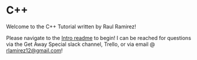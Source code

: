 # C++

Welcome to the C++ Tutorial written by Raul Ramirez!

Please navigate to the [Intro readme](/1-Intro/readme.md) to begin! I can be reached for questions via the Get Away Special slack channel, Trello, or via email @ rlamirez12@gmail.com!
